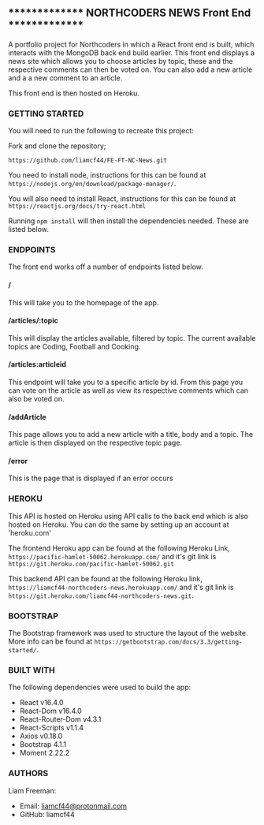 ## \***\*\*\*\*\***\*\***\*\*\*\*\*** NORTHCODERS NEWS Front End \***\*\*\*\*\***\*\***\*\*\*\*\***

A portfolio project for Northcoders in which a React front end is built, which interacts with the MongoDB back end build earlier. This front end displays a news site which allows you to choose articles by topic, these and the respective comments can then be voted on. You can also add a new article and a a new comment to an article.

This front end is then hosted on Heroku.

### GETTING STARTED

You will need to run the following to recreate this project:

Fork and clone the repository;

`https://github.com/liamcf44/FE-FT-NC-News.git`

You need to install node, instructions for this can be found at `https://nodejs.org/en/download/package-manager/`.

You will also need to install React, instructions for this can be found at `https://reactjs.org/docs/try-react.html`

Running `npm install` will then install the dependencies needed. These are listed below.

### ENDPOINTS

The front end works off a number of endpoints listed below.

#### /

This will take you to the homepage of the app.

#### /articles/:topic

This will display the articles available, filtered by topic. The current available topics are Coding, Football and Cooking.

#### /articles:articleid

This endpoint will take you to a specific article by id. From this page you can vote on the article as well as view its respective comments which can also be voted on.

#### /addArticle

This page allows you to add a new article with a title, body and a topic. The article is then displayed on the respective topic page.

#### /error

This is the page that is displayed if an error occurs

### HEROKU

This API is hosted on Heroku using API calls to the back end which is also hosted on Heroku. You can do the same by setting up an account at 'heroku.com'

The frontend Heroku app can be found at the following Heroku Link,
`https://pacific-hamlet-50062.herokuapp.com/` and it's git link is `https://git.heroku.com/pacific-hamlet-50062.git`

This backend API can be found at the following Heroku link, `https://liamcf44-northcoders-news.herokuapp.com/` and it's git link is `https://git.heroku.com/liamcf44-northcoders-news.git`.

### BOOTSTRAP

The Bootstrap framework was used to structure the layout of the website. More info can be found at `https://getbootstrap.com/docs/3.3/getting-started/`.

### BUILT WITH

The following dependencies were used to build the app:

- React v16.4.0
- React-Dom v16.4.0
- React-Router-Dom v4.3.1
- React-Scripts v1.1.4
- Axios v0.18.0
- Bootstrap 4.1.1
- Moment 2.22.2

### AUTHORS

Liam Freeman:

- Email: liamcf44@protonmail.com
- GitHub: liamcf44
